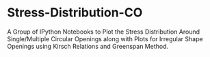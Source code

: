 # Stress-Distribution-CO
A Group of IPython Notebooks to Plot the Stress Distribution Around Single/Multiple Circular Openings along with Plots for Irregular Shape Openings using Kirsch Relations and Greenspan Method. 
